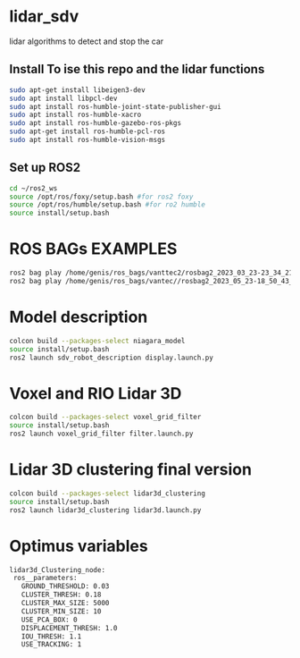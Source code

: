 # lidar_sdv
 lidar algorithms to detect and stop the car 
 

## Install To ise this repo and the lidar functions
```bash
sudo apt-get install libeigen3-dev
sudo apt install libpcl-dev
sudo apt install ros-humble-joint-state-publisher-gui
sudo apt install ros-humble-xacro
sudo apt install ros-humble-gazebo-ros-pkgs
sudo apt-get install ros-humble-pcl-ros
sudo apt install ros-humble-vision-msgs
```

 ## Set up ROS2
```bash
cd ~/ros2_ws
source /opt/ros/foxy/setup.bash #for ros2 foxy
source /opt/ros/humble/setup.bash #for ro2 humble
source install/setup.bash
```

# ROS BAGs EXAMPLES
```bash
ros2 bag play /home/genis/ros_bags/vanttec2/rosbag2_2023_03_23-23_34_21_0.db3
ros2 bag play /home/genis/ros_bags/vantec//rosbag2_2023_05_23-18_50_43_0.db3
```

# Model description
```bash
colcon build --packages-select niagara_model
source install/setup.bash
ros2 launch sdv_robot_description display.launch.py
```

# Voxel and RIO Lidar 3D
```bash
colcon build --packages-select voxel_grid_filter
source install/setup.bash
ros2 launch voxel_grid_filter filter.launch.py
```

# Lidar 3D clustering final version
```bash
colcon build --packages-select lidar3d_clustering
source install/setup.bash
ros2 launch lidar3d_clustering lidar3d.launch.py
```
 
# Optimus variables 
 ```bash
lidar3d_Clustering_node:
  ros__parameters:
    GROUND_THRESHOLD: 0.03
    CLUSTER_THRESH: 0.18
    CLUSTER_MAX_SIZE: 5000
    CLUSTER_MIN_SIZE: 10
    USE_PCA_BOX: 0
    DISPLACEMENT_THRESH: 1.0
    IOU_THRESH: 1.1
    USE_TRACKING: 1

```


 


